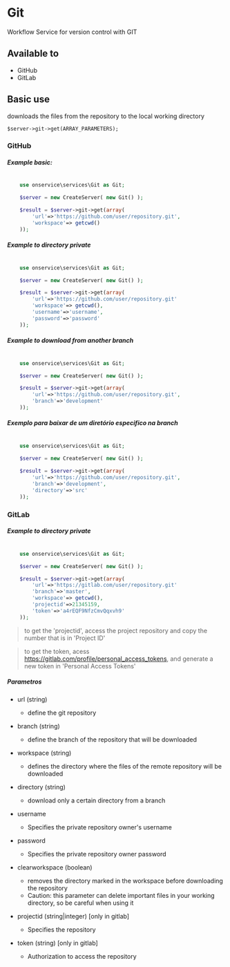 # Git
Workflow Service for version control with GIT

## Available to

- GitHub
- GitLab



## Basic use
downloads the files from the repository to the local working directory

	$server->git->get(ARRAY_PARAMETERS);


### GitHub

##### Example basic:
```php

	use onservice\services\Git as Git;

	$server = new CreateServer( new Git() );

	$result = $server->git->get(array(
		'url'=>'https://github.com/user/repository.git',
		'workspace'=> getcwd()
	));
```

##### Example to directory private

```php

	use onservice\services\Git as Git;

	$server = new CreateServer( new Git() );

	$result = $server->git->get(array(
		'url'=>'https://github.com/user/repository.git'
		'workspace'=> getcwd(),
		'username'=>'username',
		'password'=>'password'
	));
```

##### Example to download from another branch

```php

	use onservice\services\Git as Git;

	$server = new CreateServer( new Git() );

	$result = $server->git->get(array(
		'url'=>'https://github.com/user/repository.git',
		'branch'=>'development'
	));
```

##### Exemplo para baixar de um diretório especifico na branch

```php

	use onservice\services\Git as Git;

	$server = new CreateServer( new Git() );
	
	$result = $server->git->get(array(
		'url'=>'https://github.com/user/repository.git',
		'branch'=>'development',
		'directory'=>'src'
	));
```



### GitLab

##### Example to directory private

```php

	use onservice\services\Git as Git;

	$server = new CreateServer( new Git() );

	$result = $server->git->get(array(
		'url'=>'https://gitlab.com/user/repository.git'
		'branch'=>'master',
		'workspace'=> getcwd(),
		'projectid'=>21345159,
		'token'=>'a4rEQF9NfzCmvQqxvh9'
	));
```

>  to get the 'projectid', access the project repository and copy the number that is in 'Project ID'

> to get the token, acess https://gitlab.com/profile/personal_access_tokens, and generate a new token in 'Personal Access Tokens'


##### Parametros

- url (string)
	- define the git repository

- branch (string)
	- define the branch of the repository that will be downloaded

- workspace (string)
	- defines the directory where the files of the remote repository will be downloaded

- directory (string)
	- download only a certain directory from a branch

- username
	- Specifies the private repository owner's username

- password 
	- Specifies the private repository owner password

- clearworkspace (boolean)
	- removes the directory marked in the workspace before downloading the repository
	- Caution: this parameter can delete important files in your working directory, so be careful when using it

- projectid (string|integer) [only in gitlab]
	- Specifies the repository 

- token (string) [only in gitlab]
	- Authorization to access the repository